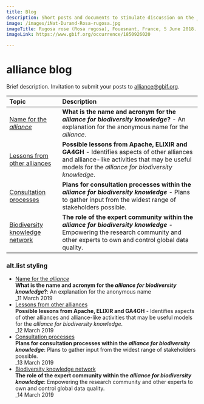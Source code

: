 ```yaml
---
title: Blog
description: Short posts and documents to stimulate discussion on the _alliance for biodiversity knowledge_
image: /images/iNat-Durand-Rosa-rugosa.jpg
imageTitle: Rugosa rose (Rosa rugosa), Fouesnant, France, 5 June 2018. Photo by Bruno Durand CC BY-NC 4.0 via iNaturalist research-grade observations.
imageLink: https://www.gbif.org/occurrence/1850926020

---
```

# alliance blog

Brief description. Invitation to submit your posts to [alliance@gbif.org](mailto:alliance@gbif.org).

| Topic | Description |
| :-------------------------- | :---- |
| [Name for the _alliance_](./alliance-name) | **What is the name and acronym for the _alliance for biodiversity knowledge_?** - An explanation for the anonymous name for the _alliance_. |
| [Lessons from other alliances](./possible-lessons) | **Possible lessons from Apache, ELIXIR and GA4GH** - Identifies aspects of other alliances and alliance-like activities that may be useful models for the _alliance for biodiversity knowledge_. |
| [Consultation processes](./consultation-processes) | **Plans for consultation processes within the _alliance for biodiversity knowledge_** - Plans to gather input from the widest range of stakeholders possible. |
| [Biodiversity knowledge network](./knowledge-network) | **The role of the expert community within the _alliance for biodiversity knowledge_** - Empowering the research community and other experts to own and control global data quality. |

### alt.list styling

+ [Name for the _alliance_](./alliance-name)<br />**What is the name and acronym for the _alliance for biodiversity knowledge_?**: An explanation for the anonymous name<br />_11 March 2019
+ [Lessons from other alliances](./possible-lessons)<br />**Possible lessons from Apache, ELIXIR and GA4GH** - Identifies aspects of other alliances and alliance-like activities that may be useful models for the _alliance for biodiversity knowledge_. <br />_12 March 2019
+ [Consultation processes](./consultation-processes)<br />**Plans for consultation processes within the _alliance for biodiversity knowledge_**: Plans to gather input from the widest range of stakeholders possible. <br />_13 March 2019
+ [Biodiversity knowledge network](./knowledge-network)<br />**The role of the expert community within the _alliance for biodiversity knowledge_**: Empowering the research community and other experts to own and control global data quality. <br />_14 March 2019
